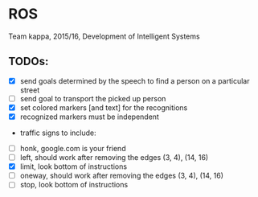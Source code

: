 # ROS
Team kappa, 2015/16, Development of Intelligent Systems

## TODOs:
- [x] send goals determined by the speech to find a person on a particular street
- [ ] send goal to transport the picked up person
- [x] set colored markers [and text] for the recognitions
- [x] recognized markers must be independent
- traffic signs to include:
- [ ] honk, google.com is your friend
- [ ] left, should work after removing the edges (3, 4), (14, 16)
- [x] limit, look bottom of instructions
- [ ] oneway, should work after removing the edges (3, 4), (14, 16)
- [ ] stop, look bottom of instructions